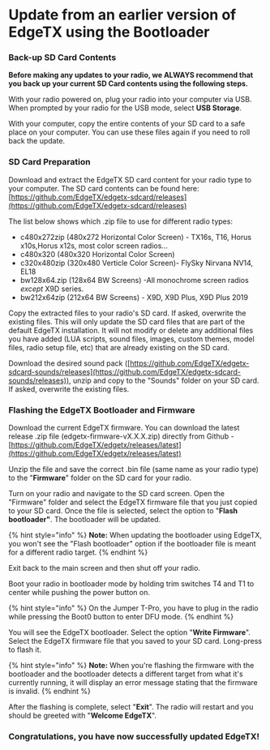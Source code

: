 # Update from an earlier version of EdgeTX using the Bootloader

### Back-up SD Card Contents

**Before making any updates to your radio, we ALWAYS recommend that you back up your current SD Card contents using the following steps.**&#x20;

With your radio powered on, plug your radio into your computer via USB. When prompted by your radio for the USB mode, select **USB Storage**.&#x20;

With your computer, copy the entire contents of your SD card to a safe place on your computer. You can use these files again if you need to roll back the update.

### SD Card Preparation

Download and extract the EdgeTX SD card content for your radio type to your computer. The SD card contents can be found here: [https://github.com/EdgeTX/edgetx-sdcard/releases](https://github.com/EdgeTX/edgetx-sdcard/releases)

The list below shows which .zip file to use for different radio types:

* c480x272zip (480x272 Horizontal Color Screen) - TX16s, T16, Horus x10s,Horus x12s, most color screen radios...
* c480x320 (480x320 Horizontal Color Screen)
* c320x480zip (320x480 Verticle Color Screen)- FlySky Nirvana NV14, EL18
* bw128x64.zip (128x64 BW Screens) -All monochrome screen radios _except_ X9D series.
* bw212x64zip (212x64 BW Screens) - X9D, X9D Plus, X9D Plus 2019

Copy the extracted files to your radio's SD card. If asked, overwrite the existing files. This will only update the SD card files that are part of the default EdgeTX installation. It will not modify or delete any additional files you have added (LUA scripts, sound files, images, custom themes, model files, radio setup file, etc) that are already existing on the SD card.&#x20;

Download the desired sound pack ([https://github.com/EdgeTX/edgetx-sdcard-sounds/releases](https://github.com/EdgeTX/edgetx-sdcard-sounds/releases)), unzip and copy to the "Sounds" folder on your SD card.  If asked, overwrite the existing files.&#x20;

### Flashing the EdgeTX Bootloader and Firmware

Download the current EdgeTX firmware. You can download the latest release .zip file (edgetx-firmware-vX.X.X.zip) directly from Github - [https://github.com/EdgeTX/edgetx/releases/latest](https://github.com/EdgeTX/edgetx/releases/latest)

Unzip the file and save the correct .bin file (same name as your radio type) to the "**Firmware**" folder on the SD card for your radio.

Turn on your radio and navigate to the SD card screen. Open the "Firmware" folder and select the EdgeTX firmware file that you just copied to your SD card. Once the file is selected, select the option to "**Flash bootloader"**. The bootloader will be updated.

{% hint style="info" %}
**Note:** When updating the bootloader using EdgeTX, you won't see the "Flash bootloader" option if the bootloader file is meant for a different radio target.
{% endhint %}

Exit back to the main screen and then shut off your radio.

Boot your radio in bootloader mode by holding trim switches T4 and T1 to center while pushing the power button on.

{% hint style="info" %}
On the Jumper T-Pro, you have to plug in the radio while pressing the Boot0 button to enter DFU mode.
{% endhint %}

You will see the EdgeTX bootloader. Select the option "**Write Firmware**". Select the EdgeTX firmware file that you saved to your SD card. Long-press to flash it.

{% hint style="info" %}
**Note:** When you're flashing the firmware with the bootloader and the bootloader detects a different target from what it's currently running, it will display an error message stating that the firmware is invalid.
{% endhint %}

After the flashing is complete, select "**Exit**". The radio will restart and you should be greeted with "**Welcome EdgeTX**".

### Congratulations, you have now successfully updated EdgeTX!



